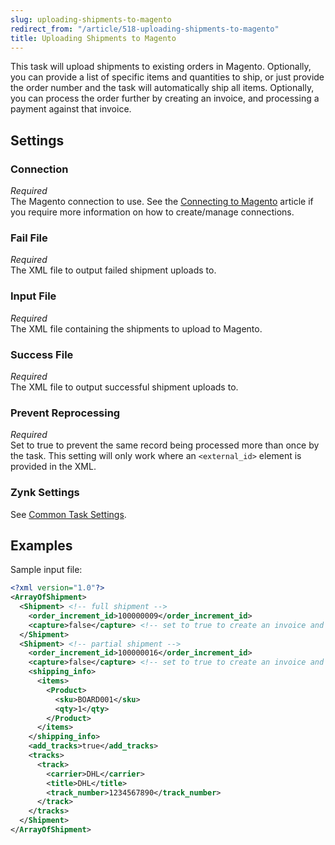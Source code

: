 ```yaml
---
slug: uploading-shipments-to-magento
redirect_from: "/article/518-uploading-shipments-to-magento"
title: Uploading Shipments to Magento
---
```

This task will upload shipments to existing orders in Magento. Optionally, you can provide a list of specific items and quantities to ship, or just provide the order number and the task will automatically ship all items. Optionally, you can process the order further by creating an invoice, and processing a payment against that invoice.

## Settings
### Connection
_Required_  
The Magento connection to use. See the [Connecting to Magento](connecting-to-magento) article if you require more information on how to create/manage connections.

### Fail File
_Required_  
The XML file to output failed shipment uploads to.

### Input File
_Required_  
The XML file containing the shipments to upload to Magento.

### Success File
_Required_  
The XML file to output successful shipment uploads to. 

### Prevent Reprocessing
_Required_  
Set to true to prevent the same record being processed more than once by the task. This setting will only work where an `<external_id>` element is provided in the XML.

### Zynk Settings
See [Common Task Settings](common-task-settings).

## Examples
Sample input file:
```xml
<?xml version="1.0"?>
<ArrayOfShipment>
  <Shipment> <!-- full shipment -->
    <order_increment_id>100000009</order_increment_id>
    <capture>false</capture> <!-- set to true to create an invoice and process payment -->
  </Shipment>
  <Shipment> <!-- partial shipment -->
    <order_increment_id>100000016</order_increment_id>
    <capture>false</capture> <!-- set to true to create an invoice and process payment -->
    <shipping_info>
      <items>
        <Product>
          <sku>BOARD001</sku>
          <qty>1</qty>
        </Product>
      </items>
    </shipping_info>
    <add_tracks>true</add_tracks>
    <tracks>
      <track>
        <carrier>DHL</carrier>
        <title>DHL</title>
        <track_number>1234567890</track_number>
      </track>
    </tracks>
  </Shipment>
</ArrayOfShipment>
```
